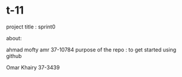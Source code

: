# t-11

project title : sprint0

about: 

ahmad mofty amr 37-10784
purpose of the repo : to get started using github

Omar Khairy 37-3439